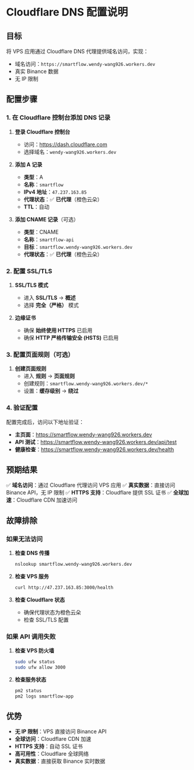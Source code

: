 # Cloudflare DNS 配置说明

## 目标
将 VPS 应用通过 Cloudflare DNS 代理提供域名访问，实现：
- 域名访问：`https://smartflow.wendy-wang926.workers.dev`
- 真实 Binance 数据
- 无 IP 限制

## 配置步骤

### 1. 在 Cloudflare 控制台添加 DNS 记录

1. **登录 Cloudflare 控制台**
   - 访问：https://dash.cloudflare.com
   - 选择域名：`wendy-wang926.workers.dev`

2. **添加 A 记录**
   - **类型**：A
   - **名称**：`smartflow`
   - **IPv4 地址**：`47.237.163.85`
   - **代理状态**：✅ **已代理**（橙色云朵）
   - **TTL**：自动

3. **添加 CNAME 记录**（可选）
   - **类型**：CNAME
   - **名称**：`smartflow-api`
   - **目标**：`smartflow.wendy-wang926.workers.dev`
   - **代理状态**：✅ **已代理**（橙色云朵）

### 2. 配置 SSL/TLS

1. **SSL/TLS 模式**
   - 进入 **SSL/TLS** → **概述**
   - 选择 **完全（严格）** 模式

2. **边缘证书**
   - 确保 **始终使用 HTTPS** 已启用
   - 确保 **HTTP 严格传输安全 (HSTS)** 已启用

### 3. 配置页面规则（可选）

1. **创建页面规则**
   - 进入 **规则** → **页面规则**
   - 创建规则：`smartflow.wendy-wang926.workers.dev/*`
   - 设置：**缓存级别** → **绕过**

### 4. 验证配置

配置完成后，访问以下地址验证：

- **主页面**：https://smartflow.wendy-wang926.workers.dev
- **API 测试**：https://smartflow.wendy-wang926.workers.dev/api/test
- **健康检查**：https://smartflow.wendy-wang926.workers.dev/health

## 预期结果

✅ **域名访问**：通过 Cloudflare 代理访问 VPS 应用
✅ **真实数据**：直接访问 Binance API，无 IP 限制
✅ **HTTPS 支持**：Cloudflare 提供 SSL 证书
✅ **全球加速**：Cloudflare CDN 加速访问

## 故障排除

### 如果无法访问

1. **检查 DNS 传播**
   ```bash
   nslookup smartflow.wendy-wang926.workers.dev
   ```

2. **检查 VPS 服务**
   ```bash
   curl http://47.237.163.85:3000/health
   ```

3. **检查 Cloudflare 状态**
   - 确保代理状态为橙色云朵
   - 检查 SSL/TLS 配置

### 如果 API 调用失败

1. **检查 VPS 防火墙**
   ```bash
   sudo ufw status
   sudo ufw allow 3000
   ```

2. **检查服务状态**
   ```bash
   pm2 status
   pm2 logs smartflow-app
   ```

## 优势

- **无 IP 限制**：VPS 直接访问 Binance API
- **全球访问**：Cloudflare CDN 加速
- **HTTPS 支持**：自动 SSL 证书
- **高可用性**：Cloudflare 全球网络
- **真实数据**：直接获取 Binance 实时数据
